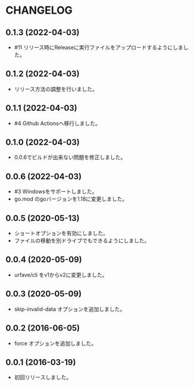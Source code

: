 # CHANGELOG

## 0.1.3 (2022-04-03)

- #11 リリース時にReleaseに実行ファイルをアップロードするようにしました。
 
## 0.1.2 (2022-04-03)

- リリース方法の調整を行いました。 
 
## 0.1.1 (2022-04-03)

- #4 Github Actionsへ移行しました。

## 0.1.0 (2022-04-03)

- 0.0.6でビルドが出来ない問題を修正しました。

## 0.0.6 (2022-04-03)

- #3 Windowsをサポートしました。
- go.mod のgoバージョンを1.18に変更しました。

## 0.0.5 (2020-05-13)

- ショートオプションを有効にしました。 
- ファイルの移動を別ドライブでもできるようにしました。

## 0.0.4 (2020-05-09)
 
- urfave/cli をv1からv2に変更しました。

## 0.0.3 (2020-05-09)

- skip-invalid-data オプションを追加しました。

## 0.0.2 (2016-06-05)

- force オプションを追加しました。

## 0.0.1 (2016-03-19)

- 初回リリースしました。